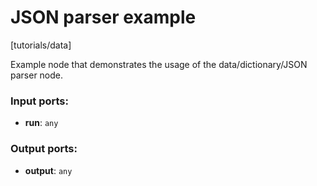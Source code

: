 # JSON parser example

[tutorials/data]

Example node that demonstrates the usage of the data/dictionary/JSON parser node.

### Input ports:

* __run__: `any`


### Output ports:

* __output__: `any`


